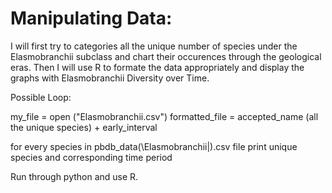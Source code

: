 # Manipulating Data:

I will first try to categories all the unique number of species under the Elasmobranchii subclass and chart their occurences through the geological eras. Then I will use R to formate the data appropriately and display the graphs with Elasmobranchii Diversity over Time.

Possible Loop:
	
my_file = open ("Elasmobranchii.csv")
formatted_file = accepted_name (all the unique species) + early_interval 

for every species in pbdb_data(\Elasmobranchii|).csv file
	print unique species and corresponding time period
	

Run through python and use R.
